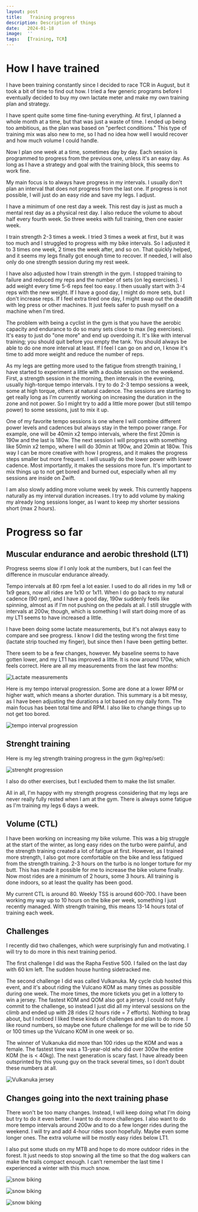 ```yaml
---
layout: post
title:   Training progress
description: Description of things
date:   2024-01-18
image:  ''
tags:   [Training, TCR]
---
```



# How I have trained
I have been training constantly since I decided to race TCR in August, but it took a bit of time to find out how. I tried a few generic programs before I eventually decided to buy my own lactate meter and make my own training plan and strategy.

I have spent quite some time fine-tuning everything. At first, I planned a whole month at a time, but that was just a waste of time. I ended up being too ambitious, as the plan was based on "perfect conditions." This type of training mix was also new to me, so I had no idea how well I would recover and how much volume I could handle. 

Now I plan one week at a time, sometimes day by day. Each session is programmed to progress from the previous one, unless it's an easy day. As long as I have a strategy and goal with the training block, this seems to work fine.

My main focus is to always have progress in my intervals. I usually don't plan an interval that does not progress from the last one. If progress is not possible, I will just do an easy ride and save my legs. I adjust. 

I have a minimum of one rest day a week. This rest day is just as much a mental rest day as a physical rest day. I also reduce the volume to about half every fourth week. So three weeks with full training, then one easier week.

I train strength 2-3 times a week. I tried 3 times a week at first, but it was too much and I struggled to progress with my bike intervals. So I adjusted it to 3 times one week, 2 times the week after, and so on. That quickly helped, and it seems my legs finally got enough time to recover. If needed, I will also only do one strength session during my rest week.

I have also adjusted how I train strength in the gym. I stopped training to failure and reduced my reps and the number of sets (on leg exercises). I add weight every time 5-6 reps feel too easy. I then usually start with 3-4 reps with the new weight. If I have a good day, I might do more sets, but I don't increase reps. If I feel extra tired one day, I might swap out the deadlift with leg press or other machines. It just feels safer to push myself on a machine when I'm tired.

The problem with being a cyclist in the gym is that you have the aerobic capacity and endurance to do so many sets close to max (leg exercises). It's easy to just do "one more" and end up overdoing it. It's like with interval training; you should quit before you empty the tank. You should always be able to do one more interval at least. If I feel I can go on and on, I know it's time to add more weight and reduce the number of reps.

As my legs are getting more used to the fatigue from strength training, I have started to experiment a little with a double session on the weekend. First, a strength session in the morning, then intervals in the evening, usually high-torque tempo intervals. I try to do 2-3 tempo sessions a week, some at high torque, others at natural cadence. The sessions are starting to get really long as I'm currently working on increasing the duration in the zone and not power. So I might try to add a little more power (but still tempo power) to some sessions, just to mix it up.

One of my favorite tempo sessions is one where I will combine different power levels and cadences but always stay in the tempo power range. For example, one will be 40min x2 tempo intervals, where the first 20min is 190w and the last is 180w. The next session I will progress with something like 50min x2 tempo, where I will do 30min at 190w, and 20min at 180w. This way I can be more creative with how I progress, and it makes the progress steps smaller but more frequent. I will usually do the lower power with lower cadence. Most importantly, it makes the sessions more fun. It's important to mix things up to not get bored and burned out, especially when all my sessions are inside on Zwift.

I am also slowly adding more volume week by week. This currently happens naturally as my interval duration increases. I try to add volume by making my already long sessions longer, as I want to keep my shorter sessions short (max 2 hours).


# Progress so far



## Muscular endurance and aerobic threshold (LT1)
Progress seems slow if I only look at the numbers, but I can feel the difference in muscular endurance already.

Tempo intervals at 80 rpm feel a lot easier. I used to do all rides in my 1x8 or 1x9 gears, now all rides are 1x10 or 1x11. When I do go back to my natural cadence (90 rpm), and I have a good day, 190w suddenly feels like spinning, almost as if I'm not pushing on the pedals at all. I still struggle with intervals at 200w, though, which is something I will start doing more of as my LT1 seems to have increased a little.

I have been doing some lactate measurements, but it's not always easy to compare and see progress. I know I did the testing wrong the first time (lactate strip touched my finger), but since then I have been getting better.

There seem to be a few changes, however. My baseline seems to have gotten lower, and my LT1 has improved a little. It is now around 170w, which feels correct. Here are all my measurements from the last few months:

![Lactate measurements](/images/post2/laktat.PNG)


Here is my tempo interval progression. Some are done at a lower RPM or higher watt, which means a shorter duration. This summary is a bit messy, as I have been adjusting the durations a lot based on my daily form. The main focus has been total time and RPM. I also like to change things up to not get too bored.

![tempo interval progression](/images/post2/tempo2.PNG)



## Strenght training
Here is my leg strength training progress in the gym (kg/rep/set):

![strenght progression](/images/post2/strenght.PNG)

I also do other exercises, but I excluded them to make the list smaller.

All in all, I'm happy with my strength progress considering that my legs are never really fully rested when I am at the gym. There is always some fatigue as I'm training my legs 6 days a week.



## Volume (CTL)
I have been working on increasing my bike volume. This was a big struggle at the start of the winter, as long easy rides on the turbo were painful, and the strength training created a lot of fatigue at first. However, as I trained more strength, I also got more comfortable on the bike and less fatigued from the strength training. 2-3 hours on the turbo is no longer torture for my butt. This has made it possible for me to increase the bike volume finally. Now most rides are a minimum of 2 hours, some 3 hours. All training is done indoors, so at least the quality has been good.

My current CTL is around 80. Weekly TSS is around 600-700. I have been working my way up to 10 hours on the bike per week, something I just recently managed. With strength training, this means 13-14 hours total of training each week.



## Challenges

I recently did two challenges, which were surprisingly fun and motivating. I will try to do more in this next training period.

The first challenge I did was the Rapha Festive 500. I failed on the last day with 60 km left. The sudden house hunting sidetracked me.

The second challenge I did was called Vulkanuka. My cycle club hosted this event, and it's about riding the Vulcano KOM as many times as possible during one week. The more times, the more tickets you get in a lottery to win a jersey. The fastest KOM and QOM also got a jersey. I could not fully commit to the challenge, so instead I just did all my interval sessions on the climb and ended up with 28 rides (2 hours ride = 7 efforts). Nothing to brag about, but I noticed I liked these kinds of challenges and plan to do more. I like round numbers, so maybe one future challenge for me will be to ride 50 or 100 times up the Vulcano KOM in one week or so.

The winner of Vulkanuka did more than 100 rides up the KOM and was a female. The fastest time was a 13-year-old who did over 300w the entire KOM (he is < 40kg). The next generation is scary fast. I have already been outsprinted by this young guy on the track several times, so I don’t doubt these numbers at all.


![Vulkanuka jersey](/images/post2/vulkanuka.jpg)


## Changes going into the next training phase

There won't be too many changes. Instead, I will keep doing what I'm doing but try to do it even better. I want to do more challenges. I also want to do more tempo intervals around 200w and to do a few longer rides during the weekend. I will try and add 4-hour rides soon hopefully. Maybe even some longer ones. The extra volume will be mostly easy rides below LT1.

I also put some studs on my MTB and hope to do more outdoor rides in the forest. It just needs to stop snowing all the time so that the dog walkers can make the trails compact enough. I can’t remember the last time I experienced a winter with this much snow.

![snow biking](/images/post2/snowbike2.jpg)

![snow biking](/images/post2/snowbike1.jpg)

![snow biking](/images/post2/snowbike3.jpg)